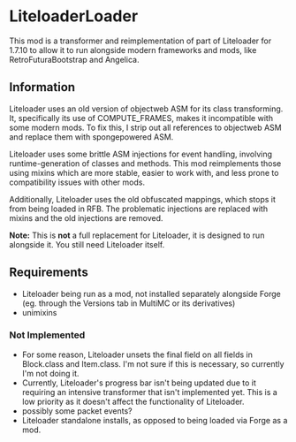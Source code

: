 # LiteloaderLoader

This mod is a transformer and reimplementation of part of Liteloader for 1.7.10 to allow it to run alongside modern frameworks and mods, like RetroFuturaBootstrap and Angelica.

## Information

Liteloader uses an old version of objectweb ASM for its class transforming. It, specifically its use of COMPUTE_FRAMES, makes it incompatible with some modern mods. To fix this, I strip out all references to objectweb ASM and replace them with spongepowered ASM.

Liteloader uses some brittle ASM injections for event handling, involving runtime-generation of classes and methods. This mod reimplements those using mixins which are more stable, easier to work with, and less prone to compatibility issues with other mods.

Additionally, Liteloader uses the old obfuscated mappings, which stops it from being loaded in RFB. The problematic injections are replaced with mixins and the old injections are removed.

**Note:** This is **not** a full replacement for Liteloader, it is designed to run alongside it. You still need Liteloader itself.

## Requirements

- Liteloader being run as a mod, not installed separately alongside Forge (eg. through the Versions tab in MultiMC or its derivatives)
- unimixins

### Not Implemented

- For some reason, Liteloader unsets the final field on all fields in Block.class and Item.class. I'm not sure if this is necessary, so currently I'm not doing it.
- Currently, Liteloader's progress bar isn't being updated due to it requiring an intensive transformer that isn't implemented yet. This is a low priority as it doesn't affect the functionality of Liteloader.
- possibly some packet events?
- Liteloader standalone installs, as opposed to being loaded via Forge as a mod.
